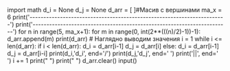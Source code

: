 import math
d_i = None
d_j = None
d_arr = [ ]#Масив с вершинами
ma_x = 6
print('-----------------------------------------------------------------------')
print('-----------------------------------------------------------------------')
for n in range(5, ma_x+1):
    for m in range(0, int(2**(((n)/2)-1))-1):
        d_arr.append(m)
    print(d_arr)
    # Наглядно выводим значения
    i = 1
    while i <= len(d_arr):
          if i < len(d_arr):
              d_i = d_arr[i-1]
              d_j = d_arr[i]
          else:
              d_i = d_arr[i-1]
              d_j = d_arr[i-i]
          print(d_i,'d_i', end='/')
          print(d_j,'d_j', end=' ')
          print('||', end=' ')
          i += 1
    print(" ")
    print(" ")
    d_arr.clear()
input()
